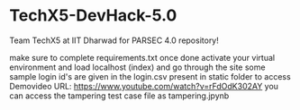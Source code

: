 # TechX5-DevHack-5.0
Team TechX5 at IIT Dharwad for PARSEC 4.0 repository!

make sure to complete requirements.txt
once done activate your virtual environment and load localhost (index) and go through the site
some sample login id's are given in the login.csv present in static folder to access
Demovideo URL: https://www.youtube.com/watch?v=rFdOdK302AY
you can access the tampering test case file as tampering.jpynb
